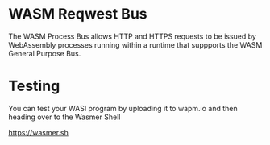 # WASM Reqwest Bus

The WASM Process Bus allows HTTP and HTTPS requests to be issued
by WebAssembly processes running within a runtime that suppports
the WASM General Purpose Bus.

# Testing

You can test your WASI program by uploading it to wapm.io and then heading over to the Wasmer Shell

https://wasmer.sh